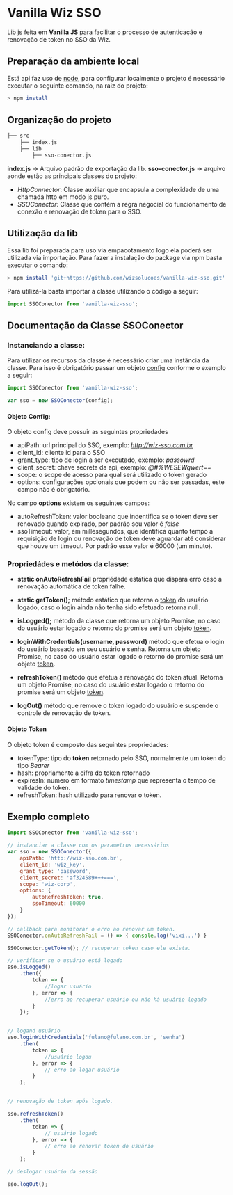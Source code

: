 # Vanilla Wiz SSO

Lib js feita em **Vanilla JS** para facilitar o processo de autenticação e renovação de token no SSO da Wiz.

## Preparação da ambiente local

Está api faz uso de [node](https://nodejs.org/en/), para configurar localmente o projeto é necessário executar o seguinte comando, na raiz do projeto:

```bash
> npm install
```

## Organização do projeto

```bash
├── src
    ├── index.js
    ├── lib
        ├── sso-conector.js
```

**index.js** -> Arquivo padrão de exportação da lib.
**sso-conector.js** -> arquivo aonde estão as principais classes do projeto:

* *HttpConnector*: Classe auxiliar que encapsula a complexidade de uma chamada http em modo js puro.
* *SSOConector*: Classe que contém a regra negocial do funcionamento de conexão e renovação de token para o SSO.

## Utilização da lib

Essa lib foi preparada para uso via empacotamento logo ela poderá ser utilizada via importação. Para fazer a instalação do package via npm basta executar o comando:

```bash
> npm install 'git+https://github.com/wizsolucoes/vanilla-wiz-sso.git' --save
```

Para utilizá-la basta importar a classe utilizando o código a seguir:

```js
import SSOConector from 'vanilla-wiz-sso';
```

## Documentação da Classe **SSOConector**

### Instanciando a classe:

Para utilizar os recursos da classe é necessário criar uma instância da classe. Para isso é obrigatório passar um objeto [config](#objeto-config) conforme o exemplo a seguir:

```js
import SSOConector from 'vanilla-wiz-sso';

var sso = new SSOConector(config);
```

#### Objeto Config:

O objeto config deve possuir as seguintes propriedades

* apiPath: url principal do SSO, exemplo: *http://wiz-sso.com.br*
* client_id: cliente id para o SSO
* grant_type: tipo de login a ser executado, exemplo: *passowrd*
* client_secret: chave secreta da api, exemplo: *@#%WESEWqwert==*
* scope: o scope de acesso para qual será utilizado o token gerado
* options: configurações opcionais que podem ou não ser passadas, este campo não é obrigatório.

No campo **options** existem os seguintes campos:

* autoRefreshToken: valor booleano que indentifica se o token deve ser renovado quando expirado, por padrão seu valor é *false*
* ssoTimeout: valor, em millesegundos, que identifica quanto tempo a requisição de login ou renovação de token deve aguardar até considerar que houve um timeout. Por padrão esse valor é 60000 (um minuto).

### Propriedádes e metódos da classe:

* **static onAutoRefreshFail** propriédade estática que dispara erro caso a renovação automática de token falhe.

* **static getToken();** método estático que retorna o [token](#objeto-token) do usuário logado, caso o login ainda não tenha sido efetuado retorna null.

* **isLogged();** método da classe que retorna um objeto Promise, no caso do usuário estar logado o retorno do promise será um objeto [token](#objeto-token).

* **loginWithCredentials(username, password)** método que efetua o login do usuário baseado em seu usuário e senha. Retorna um objeto Promise, no caso do usuário estar logado o retorno do promise será um objeto [token](#objeto-token).

* **refreshToken()** método que efetua a renovação do token atual. Retorna um objeto Promise, no caso do usuário estar logado o retorno do promise será um objeto [token](#objeto-token).

* **logOut()** método que remove o token logado do usuário e suspende o controle de renovação de token.


#### Objeto Token

O objeto token é composto das seguintes propriedades:

* tokenType: tipo do **token** retornado pelo SSO, normalmente um token do tipo *Bearer*
* hash: propriamente a cifra do token retornado
* expiresIn: numero em formato *timestamp* que representa o tempo de validade do token.
* refreshToken: hash utilizado para renovar o token.


## Exemplo completo

```js
import SSOConector from 'vanilla-wiz-sso';

// instanciar a classe com os parametros necessários
var sso = new SSOConector({
    apiPath: 'http://wiz-sso.com.br',
    client_id: 'wiz_key',
    grant_type: 'password',
    client_secret: 'af324589+++===',
    scope: 'wiz-corp',
    options: {
        autoRefreshToken: true,
        ssoTimeout: 60000
    }
});

// callback para monitorar o erro ao renovar um token.
SSOConector.onAutoRefreshFail = () => { console.log('vixi...') }

SSOConector.getToken(); // recuperar token caso ele exista.

// verificar se o usuário está logado
sso.isLogged()
    .then({
        token => {
            //logar usuário
        }, error => {
            //erro ao recuperar usuário ou não há usuário logado
        }
    });


// logand usuário
sso.loginWithCredentials('fulano@fulano.com.br', 'senha')
    .then(
        token => {
            //usuário logou
        }, error => {
            // erro ao logar usuário
        }
    );


// renovação de token após logado.

sso.refreshToken()
    .then(
        token => {
            // usuário logado
        }, error => {
            // erro ao renovar token do usuário
        }
    );

// deslogar usuário da sessão

sso.logOut();

```